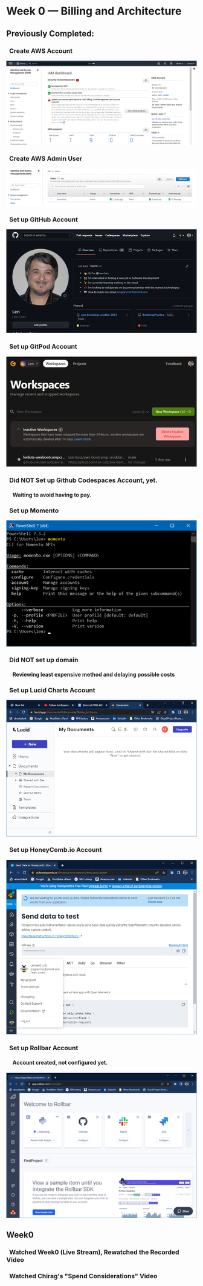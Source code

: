 # Week 0 — Billing and Architecture

## **Previously Completed:**
### &nbsp;&nbsp;Create AWS Account
![Screenshot][root]

[root]: /_docs/assets/AWS-Account.png "Root Account"

### &nbsp;&nbsp;Create AWS Admin User
![Screenshot][admin]

[admin]: /_docs/assets/AdminUser.png "Admin Account"

### &nbsp;&nbsp;Set up GitHub Account
![Screenshot][github]

[github]: /_docs/assets/GitHub-Account.png "GitHub Account"

### &nbsp;&nbsp;Set up GitPod Account
![Screenshot][gitpod]

[gitpod]: /_docs/assets/GitPod.png "GitPod Account"

### &nbsp;&nbsp;Did NOT Set up Github Codespaces Account, yet.
#### &nbsp;&nbsp;&nbsp;&nbsp;&nbsp;Waiting to avoid having to pay.
### &nbsp;&nbsp;Set up Momento
![Screenshot][momento]

[momento]: /_docs/assets/Momento.png "Momento Account"

### &nbsp;&nbsp;Did NOT set up domain
#### &nbsp;&nbsp;&nbsp;&nbsp;&nbsp;Reviewing least expensive method and delaying possible costs
### &nbsp;&nbsp;Set up Lucid Charts Account
![Screenshot][lucid]

[lucid]: /_docs/assets/LucidCharts.png "Lucid Account"

### &nbsp;&nbsp;Set up HoneyComb.io Account
![Screenshot][honeycomb]

[honeycomb]: /_docs/assets/HoneyComb.png "HoneyComb Account"

### &nbsp;&nbsp;Set up Rollbar Account
#### &nbsp;&nbsp;&nbsp;&nbsp;&nbsp;Account created, not configured yet.
![Screenshot][rollbar]

[rollbar]: /_docs/assets/Rollbar.png "HoneyComb Account"

## **Week0**
### &nbsp;&nbsp;Watched Week0 (Live Stream), Rewatched the Recorded Video
### &nbsp;&nbsp;Watched Chirag's "Spend Considerations" Video
### &nbsp;&nbsp;

